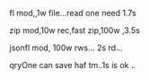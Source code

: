 fl mod,,1w file...read one need 1.7s

zip mod,10w rec,fast
zip,100w ,3.5s

jsonfl mod,
100w rws... 2s rd...


qryOne  can save haf tm..1s is ok ..

